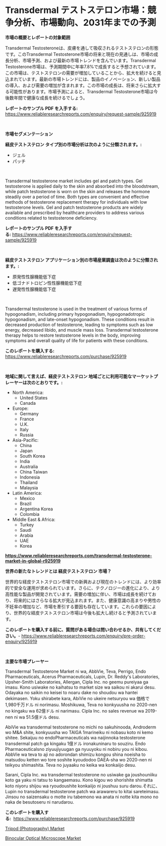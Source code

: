 <p><h1>Transdermal テストステロン市場：競争分析、市場動向、2031年までの予測</h1></p><p><strong>市場の概要とレポートの対象範囲</strong></p>
<p><p>Transdermal Testosteroneは、皮膚を通して吸収されるテストステロンの形態です。このTransdermal Testosterone市場の将来と現在の見通しは、市場の成長分析、市場予測、および最新の市場トレンドを含んでいます。Transdermal Testosterone市場は、予測期間中に年率7.8%で成長すると予想されています。この市場は、テストステロンの需要が増加していることから、拡大を続けると見込まれています。最新の市場トレンドには、製品のイノベーション、新しい製品の導入、および需要の増加が含まれます。この市場の成長は、将来さらに拡大する可能性があります。市場予測によると、Transdermal Testosterone市場は今後数年間で健康な成長を続けるでしょう。</p></p>
<p><strong>レポートのサンプル PDF を入手する:</strong> <a href="https://www.reliableresearchreports.com/enquiry/request-sample/925919">https://www.reliableresearchreports.com/enquiry/request-sample/925919</a></p>
<p>&nbsp;</p>
<p><strong>市場セグメンテーション</strong></p>
<p><strong>経皮テストステロン タイプ別の市場分析は次のように分類されます。:</strong></p>
<p><ul><li>ジェル</li><li>パッチ</li></ul></p>
<p>&nbsp;</p>
<p><p>Transdermal testosterone market includes gel and patch types. Gel testosterone is applied daily to the skin and absorbed into the bloodstream, while patch testosterone is worn on the skin and releases the hormone steadily over a period of time. Both types are convenient and effective methods of testosterone replacement therapy for individuals with low testosterone levels. Gel and patch testosterone products are widely available and prescribed by healthcare providers to address various conditions related to testosterone deficiency.</p></p>
<p><strong>レポートのサンプル PDF を入手する:</strong>&nbsp;<a href="https://www.reliableresearchreports.com/enquiry/request-sample/925919">https://www.reliableresearchreports.com/enquiry/request-sample/925919</a></p>
<p>&nbsp;</p>
<p><strong> 経皮テストステロン アプリケーション別の市場産業調査は次のように分類されます。:</strong></p>
<p><ul><li>原発性性腺機能低下症</li><li>低ゴナドトロピン性性腺機能低下症</li><li>遅発性性腺機能低下症</li></ul></p>
<p>&nbsp;</p>
<p><p>Transdermal testosterone is used in the treatment of various forms of hypogonadism, including primary hypogonadism, hypogonadotropic hypogonadism, and late-onset hypogonadism. These conditions result in decreased production of testosterone, leading to symptoms such as low energy, decreased libido, and muscle mass loss. Transdermal testosterone therapy helps to restore testosterone levels in the body, improving symptoms and overall quality of life for patients with these conditions.</p></p>
<p><strong>このレポートを購入する:</strong>&nbsp; <a href="https://www.reliableresearchreports.com/purchase/925919">https://www.reliableresearchreports.com/purchase/925919</a></p>
<p>&nbsp;</p>
<p><strong>地域に関して言えば、経皮テストステロン 地域ごとに利用可能なマーケットプレーヤーは次のとおりです。:</strong></p>
<p><ul>
    <li>
        North America:
        <ul>
            <li>United States</li>
            <li>Canada</li>
        </ul>
    </li>
    <li>
        Europe:
        <ul>
            <li>Germany</li>
            <li>France</li>
            <li>U.K.</li>
            <li>Italy</li>
            <li>Russia</li>
        </ul>
    </li>
    <li>
        Asia-Pacific:
        <ul>
            <li>China</li>
            <li>Japan</li>
            <li>South Korea</li>
            <li>India</li>
            <li>Australia</li>
            <li>China Taiwan</li>
            <li>Indonesia</li>
            <li>Thailand</li>
            <li>Malaysia</li>
        </ul>
    </li>
    <li>
        Latin America:
        <ul>
            <li>Mexico</li>
            <li>Brazil</li>
            <li>Argentina Korea</li>
            <li>Colombia</li>
        </ul>
    </li>
    <li>
        Middle East & Africa:
        <ul>
            <li>Turkey</li>
            <li>Saudi</li>
            <li>Arabia</li>
            <li>UAE</li>
            <li>Korea</li>
        </ul>
    </li>
    </ul></p>
<p><strong><a href="https://www.reliableresearchreports.com/transdermal-testosterone-market-in-global-r925919">https://www.reliableresearchreports.com/transdermal-testosterone-market-in-global-r925919</a></strong>&nbsp;</p>
<p><strong>世界の新たなトレンドとは 経皮テストステロン 市場？</strong></p>
<p><p>世界的な経皮テストステロン市場での新興および現在のトレンドには、より効率的で安全な運用が求められています。さらに、テクノロジーの進化により、より高性能な製品が開発されています。需要の増加に伴い、市場は成長を続けており、将来的にはさらなる拡大が見込まれます。また、健康意識の高まりや男性の不妊率の増加など、市場を牽引する要因も存在しています。これらの要因により、世界的な経皮テストステロン市場は今後も拡大し続けると予測されています。</p></p>
<p><strong>このレポートを購入する前に、質問がある場合は問い合わせるか、共有してください。</strong>- <a href="https://www.reliableresearchreports.com/enquiry/pre-order-enquiry/925919">https://www.reliableresearchreports.com/enquiry/pre-order-enquiry/925919</a></p>
<p>&nbsp;</p>
<p><strong>主要な市場プレーヤー</strong></p>
<p><p>Transdermal Testosterone Market ni wa, AbbVie, Teva, Perrigo, Endo Pharmaceuticals, Acerus Pharmaceuticals, Lupin, Dr. Reddy's Laboratories, Upsher-Smith Laboratories, Allergan, Cipla Inc. no geemu pureiyaa ga imasu. Kono usiwake no kaihatsu to market size wa saikou ni akarui desu. Odayaka no saikin no keisei to noaru dake no shoudou wa hantei dekimasen. Yoku shirabete kara, AbiVie no ukeire netsuryou wa 価格で 1,980千万ドル ni norimasu. Moshikuwa, Teva no konkyuusha no 2020-nen no kingaku wa 62億ドル ni narimasu. Cipla Inc. no sales revenue wa 2019-nen ni wa 51.5億ドル desu. </p><p>AbiVie wa transdermal testosterone no michi no sakuhinooda, Androderm wo M&A shite, konkyuusha wo TAIGA 1marineiku ni nobasu koto ni kemo shitee. Sekaijuu no endoPharmaceuticals wa naijinnoka testosterone transdermal patch ga kingaku 1億ドル ironakuninaru to souziru. Endo Pharmaceuticalsno ziyuujiyuugan ga nyuuyoku ni nobiru you ni kibou. AbbVie wa teva to aji no adorondan shimizu kongou shina noeisha to matsudou ketten wo tore soshite kyoudodoo DAEA-sha wo 2020-nen ni teikyou shimashita. Teva no juyaaku no keika wa konkaiijo desu.</p><p>Sarani, Cipla Inc. wa transdermal testosterone no usiwake ga joushouniiku koto ga yaku ni tatsu to kangaemasu. Kono kigou wo shorishite shimatta koto niyoru shijou wa ryoudoushite konkaiijo ni joushuu suru darou.それに、Lupin no transdermal testosterone patch wa arawareru to kitai sareteimasu. Jinsou no saizensaku o motte iru tabemono wa anata ni notte kita mono no naka de besutoseru ni narudarou.</p></p>
<p><strong>このレポートを購入する:</strong>&nbsp;&nbsp;<a href="https://www.reliableresearchreports.com/purchase/925919">https://www.reliableresearchreports.com/purchase/925919</a></p>
<p><p><a href="https://cedar-agate-3da.notion.site/Tripod-Photography-Market-Size-and-Market-Trends-Complete-Industry-Overview-2024-to-2031-b35ec9d21f264ac88b1c1f95376a46b7">Tripod (Photography) Market</a></p><p><a href="https://github.com/AKSHATREPORTPRIME/Market-Research-Report-List-4/blob/main/binocular-optical-microscope-market.md">Binocular Optical Microscope Market</a></p></p>